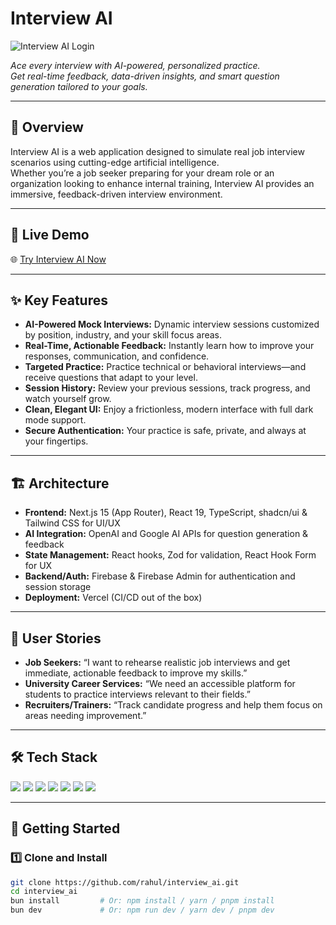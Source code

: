 # Interview AI

![Interview AI Login](https://ugc.same-assets.com/1Dj6ofLfCdrDNMc_rmInIYzvwvbtpm5P.jpeg)

_Ace every interview with AI-powered, personalized practice.  
Get real-time feedback, data-driven insights, and smart question generation tailored to your goals._

---

## 📖 Overview

Interview AI is a web application designed to simulate real job interview scenarios using cutting-edge artificial intelligence.  
Whether you’re a job seeker preparing for your dream role or an organization looking to enhance internal training, Interview AI provides an immersive, feedback-driven interview environment.

---

## 🚀 Live Demo

🌐 [Try Interview AI Now](https://interview-ai-psi-lac.vercel.app)

---

## ✨ Key Features

- **AI-Powered Mock Interviews:** Dynamic interview sessions customized by position, industry, and your skill focus areas.
- **Real-Time, Actionable Feedback:** Instantly learn how to improve your responses, communication, and confidence.
- **Targeted Practice:** Practice technical or behavioral interviews—and receive questions that adapt to your level.
- **Session History:** Review your previous sessions, track progress, and watch yourself grow.
- **Clean, Elegant UI:** Enjoy a frictionless, modern interface with full dark mode support.
- **Secure Authentication:** Your practice is safe, private, and always at your fingertips.

---

## 🏗️ Architecture

- **Frontend:** Next.js 15 (App Router), React 19, TypeScript, shadcn/ui & Tailwind CSS for UI/UX
- **AI Integration:** OpenAI and Google AI APIs for question generation & feedback
- **State Management:** React hooks, Zod for validation, React Hook Form for UX
- **Backend/Auth:** Firebase & Firebase Admin for authentication and session storage
- **Deployment:** Vercel (CI/CD out of the box)

---

## 🌟 User Stories

- **Job Seekers:** “I want to rehearse realistic job interviews and get immediate, actionable feedback to improve my skills.”
- **University Career Services:** “We need an accessible platform for students to practice interviews relevant to their fields.”
- **Recruiters/Trainers:** “Track candidate progress and help them focus on areas needing improvement.”

---


## 🛠️ Tech Stack

<div align="left">
  <img src="https://img.shields.io/badge/Next.js-000?style=for-the-badge&logo=nextdotjs&logoColor=white" />
  <img src="https://img.shields.io/badge/React-20232a?style=for-the-badge&logo=react&logoColor=61dafb" />
  <img src="https://img.shields.io/badge/Tailwind_CSS-0ea5e9?style=for-the-badge&logo=tailwindcss&logoColor=white" />
  <img src="https://img.shields.io/badge/Shadcn/UI-000?style=for-the-badge&logoColor=white" />
  <img src="https://img.shields.io/badge/Firebase-039be5?style=for-the-badge&logo=firebase&logoColor=white" />
  <img src="https://img.shields.io/badge/AI_Integration-success?style=for-the-badge" />
  <img src="https://img.shields.io/badge/Deployed_on-Vercel-000?style=for-the-badge&logo=vercel&logoColor=white" />
</div>

---

## 🏁 Getting Started

### 1️⃣ Clone and Install

```bash
git clone https://github.com/rahul/interview_ai.git
cd interview_ai
bun install         # Or: npm install / yarn / pnpm install
bun dev             # Or: npm run dev / yarn dev / pnpm dev
